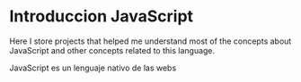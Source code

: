 # Introduccion JavaScript
Here I store projects that helped me understand most of the concepts about JavaScript and other concepts related to this language.

JavaScript es un lenguaje nativo de las webs

